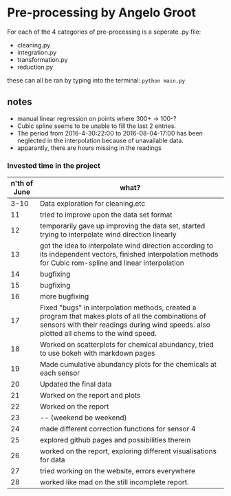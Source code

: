 # Pre-processing by Angelo Groot
For each of the 4 categories of pre-processing is a seperate .py file:
- cleaning.py
- integration.py
- transformation.py
- reduction.py

these can all be ran by typing into the terminal:
`python main.py`


## notes
- manual linear regression on points where 300+ -> 100-?
- Cubic spline seems to be unable to fill the last 2 entries.
- The period from 2016-4-30:22:00 to 2016-08-04-17:00 has been neglected in the interpolation because of unavailable data.
- apparantly, there are hours missing in the readings


### Invested time in the project

n'th of June | what?
--- | ---   
3-10 | Data exploration for cleaning.etc
11 | tried to improve upon the data set format
12 | temporarily gave up improving the data set, started trying to interpolate wind direction linearly
13 | got the idea to interpolate wind direction according to its independent vectors, finished interpolation methods for Cubic rom-spline and linear interpolation
14 | bugfixing
15 | bugfixing
16 | more bugfixing
17 | Fixed "bugs" in interpolation methods, created a program that makes plots of all the combinations of sensors with their readings during wind speeds. also plotted all chems to the wind speed.
18 | Worked on scatterplots for chemical abundancy, tried to use bokeh with markdown pages
19 | Made cumulative abundancy plots for the chemicals at each sensor
20 | Updated the final data
21 | Worked on the report and plots
22 | Worked on the report
23 | -- (weekend be weekend)
24 | made different correction functions for sensor 4
25 | explored github pages and possibilities therein
26 | worked on the report, exploring different visualisations for data
27 | tried working on the website, errors everywhere
28 | worked like mad on the still incomplete report.

